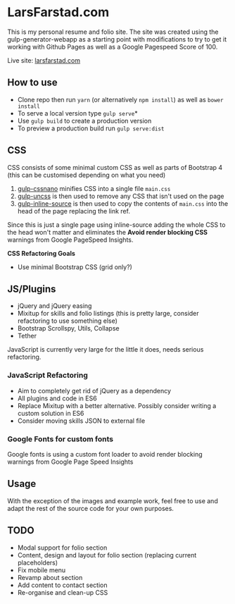 # LarsFarstad.com

This is my personal resume and folio site. The site was created using the gulp-generator-webapp as a starting point with modifications to try to get it working with Github Pages as well as a Google Pagespeed Score of 100.  

Live site: [larsfarstad.com](https://larsfarstad.com)

## How to use

* Clone repo then run `yarn` (or alternatively `npm install`) as well as `bower install`
* To serve a local version type `gulp serve`* 
* Use `gulp build` to create a production version 
* To preview a production build run `gulp serve:dist`

## CSS 

CSS consists of some minimal custom CSS as well as parts of Bootstrap 4 (this can be customised depending on what you need)

1. [gulp-cssnano](https://github.com/ben-eb/gulp-cssnano) minifies CSS into a single file `main.css` 
2. [gulp-uncss](https://github.com/ben-eb/gulp-uncss) is then used to remove any CSS that isn't used on the page 
3. [gulp-inline-source](https://github.com/fmal/gulp-inline-source) is then used to copy the contents of `main.css` into the head of the page replacing the link ref.

Since this is just a single page using inline-source adding the whole CSS to the head won't matter and eliminates the **Avoid render blocking CSS** warnings from Google PageSpeed Insights.

**CSS Refactoring Goals**

* Use minimal Bootstrap CSS (grid only?)

## JS/Plugins 

* jQuery and jQuery easing
* Mixitup for skills and folio listings (this is pretty large, consider refactoring to use something else)
* Bootstrap Scrollspy, Utils, Collapse
* Tether

JavaScript is currently very large for the little it does, needs serious refactoring.

### JavaScript Refactoring

* Aim to completely get rid of jQuery as a dependency
* All plugins and code in ES6
* Replace Mixitup with a better alternative. Possibly consider writing a custom solution in ES6
* Consider moving skills JSON to external file 

### Google Fonts for custom fonts 

Google fonts is using a custom font loader to avoid render blocking warnings from Google Page Speed Insights

## Usage

With the exception of the images and example work, feel free to use and adapt the rest of the source code for your own purposes. 


## TODO

* Modal support for folio section  
* Content, design and layout for folio section (replacing current placeholders)
* Fix mobile menu
* Revamp about section
* Add content to contact section
* Re-organise and clean-up CSS
